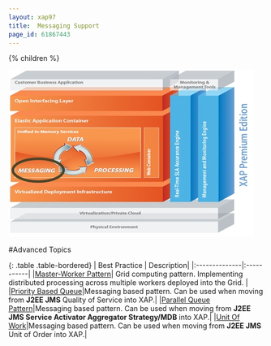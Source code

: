 ```yaml
---
layout: xap97
title:  Messaging Support
page_id: 61867443
---
```


{% children %}

![archi_messa.jpg](/attachment_files/archi_messa.jpg)

#Advanced Topics

{: .table .table-bordered}
| Best Practice | Description|
|:--------------|:-----------|
|[Master-Worker Pattern](http://wiki.gigaspaces.com/wiki/display/SBP/Master-Worker+Pattern)| Grid computing pattern. Implementing distributed processing across multiple workers deployed into the Grid. |
|[Priority Based Queue](http://wiki.gigaspaces.com/wiki/display/SBP/Priority+Based+Queue)|Messaging based pattern. Can be used when moving from **J2EE JMS** Quality of Service into XAP.|
|[Parallel Queue Pattern](http://wiki.gigaspaces.com/wiki/display/SBP/Parallel+Queue+Pattern)|Messaging based pattern. Can be used when moving from **J2EE JMS Service Activator Aggregator Strategy/MDB** into XAP.|
|[Unit Of Work](http://wiki.gigaspaces.com/wiki/display/SBP/Unit+Of+Work)|Messaging based pattern. Can be used when moving from **J2EE JMS** Unit of Order into XAP.|
